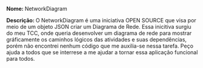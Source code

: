 <b>Nome: </b> NetworkDiagram <br>

<b>Descrição: </b>O NetworkDiagram é uma iniciativa OPEN SOURCE que visa por meio de um objeto JSON criar um Diagrama de Rede.
Essa inicitiva surgiu do meu TCC, onde queria desenvolver um diagrama de rede para mostrar gráficamente os caminhos lógicos das atividades e suas dependências, porém não encontrei nenhum código que me auxilia-se nessa tarefa.
Peço ajuda a todos que se interrese a me ajudar a tornar essa aplicação funcional para todos.
